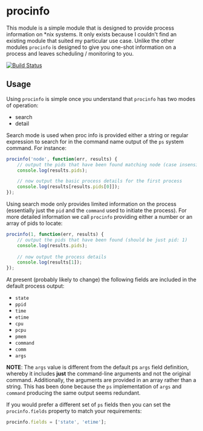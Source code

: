 # procinfo

This module is a simple module that is designed to provide process information on *nix systems.  It only exists because I couldn't find an existing module that suited my particular use case.  Unlike the other modules `procinfo` is designed to give you one-shot information on a process and leaves scheduling / monitoring to you.

<a href="http://travis-ci.org/#!/DamonOehlman/procinfo"><img src="https://secure.travis-ci.org/DamonOehlman/procinfo.png" alt="Build Status"></a>

## Usage

Using `procinfo` is simple once you understand that `procinfo` has two modes of operation:

- search
- detail

Search mode is used when proc info is provided either a string or regular expression to search for in the command name output of the `ps` system command.  For instance:

```js
procinfo('node', function(err, results) {
    // output the pids that have been found matching node (case insensitive)
    console.log(results.pids);

    // now output the basic process details for the first process
    console.log(results[results.pids[0]]);
});
```

Using search mode only provides limited information on the process (essentially just the `pid` and the `command` used to initiate the process).  For more detailed information we call `procinfo` providing either a number or an array of pids to locate:

```js
procinfo(1, function(err, results) {
    // output the pids that have been found (should be just pid: 1)
    console.log(results.pids);
   
    // now output the process details
    console.log(results[1]);
});
```

At present (probably likely to change) the following fields are included in the default process output:

- `state`
- `ppid`
- `time`
- `etime`
- `cpu`
- `pcpu`
- `pmem`
- `command`
- `comm`
- `args`

__NOTE__: The `args` value is different from the default ps `args` field definition, whereby it includes __just__ the command-line arguments and not the original command.  Additionally, the arguments are provided in an array rather than a string.  This has been done because the `ps` implementation of `args` and `command` producing the same output seems redundant.

If you would prefer a different set of `ps` fields then you can set the `procinfo.fields` property to match your requirements:

```js
procinfo.fields = ['state', 'etime'];
```
